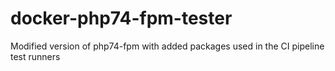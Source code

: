 # docker-php74-fpm-tester
Modified version of php74-fpm with added packages used in the CI pipeline test runners
